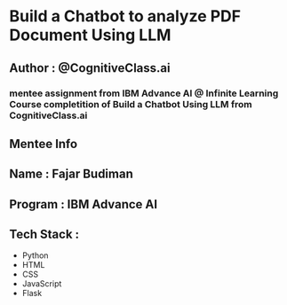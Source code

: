 # Build a Chatbot to analyze PDF Document Using LLM

## Author : @CognitiveClass.ai

### mentee assignment from IBM Advance AI @ Infinite Learning Course completition of Build a Chatbot Using LLM from CognitiveClass.ai

## Mentee Info

## Name : Fajar Budiman
## Program : IBM Advance AI

## Tech Stack :

- Python
- HTML
- CSS
- JavaScript
- Flask

